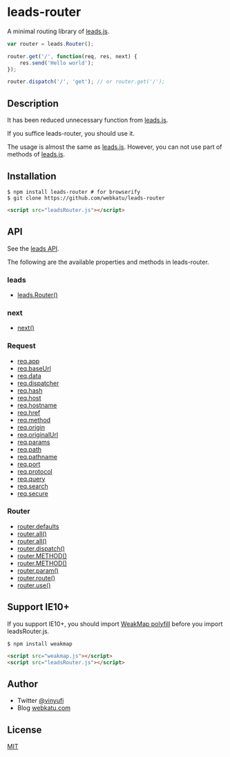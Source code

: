 # leads-router

A minimal routing library of [leads.js](https://github.com/webkatu/leads.js).

```javascript
var router = leads.Router();

router.get('/', function(req, res, next) {
	res.send('Hello world');
});

router.dispatch('/', 'get'); // or router.get('/');
```


## Description

It has been reduced unnecessary function from [leads.js](https://github.com/webkatu/leads.js).

If you suffice leads-router, you should use it.

The usage is almost the same as [leads.js](https://github.com/webkatu/leads.js). However, you can not use part of methods of [leads.js](https://github.com/webkatu/leads.js).

## Installation

```
$ npm install leads-router # for browserify
$ git clone https://github.com/webkatu/leads-router
```

```html
<script src="leadsRouter.js"></script>
```

## API

See the [leads API](https://github.com/webkatu/leads.js/blob/master/README.md#user-content-api).

The following are the available properties and methods in leads-router.


### leads

* [leads.Router()](https://github.com/webkatu/leads.js/blob/master/README.md#user-content-leadsrouteroptions)


### next

* [next()](https://github.com/webkatu/leads.js/blob/master/README.md#user-content-next)


### Request

* [req.app](https://github.com/webkatu/leads.js/blob/master/README.md#user-content-reqapp)
* [req.baseUrl](https://github.com/webkatu/leads.js/blob/master/README.md#user-content-reqbaseurl)
* [req.data](https://github.com/webkatu/leads.js/blob/master/README.md#user-content-reqdata)
* [req.dispatcher](https://github.com/webkatu/leads.js/blob/master/README.md#user-content-reqdispatcher)
* [req.hash](https://github.com/webkatu/leads.js/blob/master/README.md#user-content-reqhash)
* [req.host](https://github.com/webkatu/leads.js/blob/master/README.md#user-content-reqhost)
* [req.hostname](https://github.com/webkatu/leads.js/blob/master/README.md#user-content-reqhostname)
* [req.href](https://github.com/webkatu/leads.js/blob/master/README.md#user-content-reqhref)
* [req.method](https://github.com/webkatu/leads.js/blob/master/README.md#user-content-reqmethod)
* [req.origin](https://github.com/webkatu/leads.js/blob/master/README.md#user-content-reqorigin)
* [req.originalUrl](https://github.com/webkatu/leads.js/blob/master/README.md#user-content-reqoriginalurl)
* [req.params](https://github.com/webkatu/leads.js/blob/master/README.md#user-content-reqparams)
* [req.path](https://github.com/webkatu/leads.js/blob/master/README.md#user-content-reqpath)
* [req.pathname](https://github.com/webkatu/leads.js/blob/master/README.md#user-content-reqpathname)
* [req.port](https://github.com/webkatu/leads.js/blob/master/README.md#user-content-reqport)
* [req.protocol](https://github.com/webkatu/leads.js/blob/master/README.md#user-content-reqprotocol)
* [req.query](https://github.com/webkatu/leads.js/blob/master/README.md#user-content-reqquery)
* [req.search](https://github.com/webkatu/leads.js/blob/master/README.md#user-content-reqsearch)
* [req.secure](https://github.com/webkatu/leads.js/blob/master/README.md#user-content-reqsecure)


### Router

* [router.defaults](https://github.com/webkatu/leads.js/blob/master/README.md#user-content-routerdefaults)
* [router.all()](https://github.com/webkatu/leads.js/blob/master/README.md#user-content-routerallpath-callback-callback-)
* [router.all()](https://github.com/webkatu/leads.js/blob/master/README.md#user-content-routerallpath-options)
* [router.dispatch()](https://github.com/webkatu/leads.js/blob/master/README.md#user-content-routerdispatchpath-method-options)
* [router.METHOD()](https://github.com/webkatu/leads.js/blob/master/README.md#user-content-routerdispatchpath-method-options)
* [router.METHOD()](https://github.com/webkatu/leads.js/blob/master/README.md#user-content-routermethodpath-options)
* [router.param()](https://github.com/webkatu/leads.js/blob/master/README.md#user-content-routerparamname-callback)
* [router.route()](https://github.com/webkatu/leads.js/blob/master/README.md#user-content-routerroutepath)
* [router.use()](https://github.com/webkatu/leads.js/blob/master/README.md#user-content-routerusepath-function-function-)


## Support IE10+

If you support IE10+, you should import [WeakMap polyfill](https://github.com/Benvie/WeakMap) before you import leadsRouter.js.

```
$ npm install weakmap
```

```html
<script src="weakmap.js"></script>
<script src="leadsRouter.js"></script>
```


## Author

* Twitter [@vinyufi](https://twitter.com/vinyufi)
* Blog [webkatu.com](http://www.webkatu.com)


## License

[MIT](https://github.com/webkatu/leads.js/blob/master/LICENSE)
